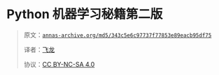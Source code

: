 # Python 机器学习秘籍第二版

> 原文：[`annas-archive.org/md5/343c5e6c97737f77853e89eacb95df75`](https://zh.annas-archive.org/md5/343c5e6c97737f77853e89eacb95df75)
>
> 译者：[飞龙](https://github.com/wizardforcel)
>
> 协议：[CC BY-NC-SA 4.0](http://creativecommons.org/licenses/by-nc-sa/4.0/)